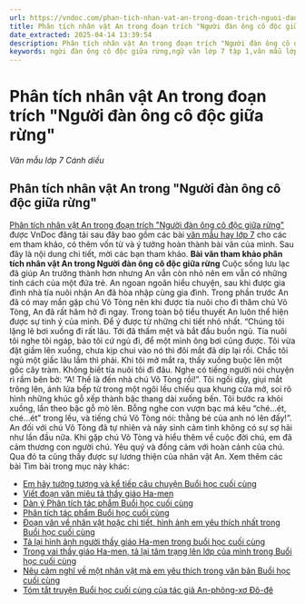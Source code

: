 ```yaml
---
url: https://vndoc.com/phan-tich-nhan-vat-an-trong-doan-trich-nguoi-dan-ong-co-doc-giua-rung-328596
title: Phân tích nhân vật An trong đoạn trích "Người đàn ông cô độc giữa rừng" - Văn mẫu lớp 7 Cánh diều - VnDoc.com
date_extracted: 2025-04-14 13:39:54
description: Phân tích nhân vật An trong đoạn trích "Người đàn ông cô độc giữa rừng" gồm dàn ý và các bài văn mẫu lớp 7 cho các em tham khảo, có thêm nhiều ý tưởng hoàn thành bài văn của mình.
keywords: ngời đàn ông cô độc giữa rừng,ngữ văn lớp 7 tập 1,văn mẫu lớp 7,tập làm văn lớp 7,ngữ văn 7,buổi học cuối cùng,ngu van 7,Phân tích Người đàn ông cô độc giữa rừng,văn 7,văn 7 cánh diều,ngữ văn 7 cánh diều,Phân tích nhân vật An trong Người đàn ông cô độc giữa rừng
---
```


# Phân tích nhân vật An trong đoạn trích "Người đàn ông cô độc giữa rừng"
_Văn mẫu lớp 7 Cánh diều_
## Phân tích nhân vật An trong "Người đàn ông cô độc giữa rừng"
[Phân tích nhân vật An trong đoạn trích "Người đàn ông cô độc giữa rừng"](<https://vndoc.com/phan-tich-nhan-vat-an-trong-doan-trich-nguoi-dan-ong-co-doc-giua-rung-328596>) được VnDoc đăng tải sau đây bao gồm các bài [văn mẫu hay lớp 7](<https://vndoc.com/van-mau-lop7>) cho các em tham khảo, có thêm vốn từ và ý tưởng hoàn thành bài văn của mình. Sau đây là nội dung chi tiết, mời các bạn tham khảo.
**Bài văn tham khảo phân tích nhân vật An trong Người đàn ông cô độc giữa rừng**
Cuộc sống lưu lạc đã giúp An trưởng thành hơn nhưng An vẫn còn nhỏ nên em vẫn có những tính cách của một đứa trẻ. An ngoan ngoãn hiểu chuyện, sau khi được gia đình nhà tía nuôi nhận An đã hòa nhập cùng gia đình.
Trong phần trước An đã có may mắn gặp chú Võ Tòng nên khi được tía nuôi cho đi thăm chú Võ Tòng, An đã rất hăm hở đi ngay. Trong toàn bộ tiểu thuyết An luôn thể hiện được sự tinh ý của mình. Để ý được từ những chi tiết nhỏ nhất. “Chúng tôi lặng lẽ bơi xuồng đi rất lâu. Tới đã thấm mệt và bắt đầu buồn ngủ. Tía nuôi tôi nghe tôi ngáp, bảo tôi cứ ngủ đi, để một mình ông bơi cũng được. Tôi vừa đặt giầm lên xuồng, chưa kịp chui vào nó thì đôi mắt đã díp lại rồi. Chắc tôi ngủ một giấc lâu lắm thì phải. Khi tôi mở mắt ra, thấy xuồng buộc lên một gốc cây tràm. Không biết tía nuôi tôi đi đâu. Nghe có tiếng người nói chuyện rì rầm bên bờ: “A\! Thế là đến nhà chú Võ Tòng rồi\!”. Tôi ngồi dậy, giụi mắt trông lên, ánh lửa bếp từ trong một ngôi lều chiếu qua khung cửa mở, soi rõ hình những khúc gỗ xếp thành bậc thang dài xuống bến. Tôi bước ra khỏi xuồng, lần theo bậc gỗ mò lên. Bỗng nghe con vượn bạc má kêu “ché…ét, ché…ét” trong lều, và tiếng chú Võ Tòng nói: thằng bé của anh nó lên đấy\!”.
An đối với chú Võ Tòng đã tự nhiên và nảy sinh cảm tình không có sự sợ hãi như lần đầu nữa. Khi gặp chú Võ Tòng và hiểu thêm về cuộc đời chú, em đã cảm thương con người chú. Yêu quý và đồng cảm với hoàn cảnh của chú. Qua đó ta cũng thấy được sự lương thiện của nhân vật An.
Xem thêm các bài Tìm bài trong mục này khác:
  * [Em hãy tưởng tượng và kể tiếp câu chuyện Buổi học cuối cùng](</em-hay-tuong-tuong-va-ke-tiep-cau-chuyen-buoi-hoc-cuoi-cung-174964>)
  * [Viết đoạn văn miêu tả thầy giáo Ha-men](</viet-doan-van-mieu-ta-thay-giao-ha-men-227454>)
  * [Dàn ý Phân tích tác phẩm Buổi học cuối cùng](</dan-y-phan-tich-tac-pham-buoi-hoc-cuoi-cung-175077>)
  * [Phân tích tác phẩm Buổi học cuối cùng](</phan-tich-tac-pham-buoi-hoc-cuoi-cung-175076>)
  * [Đoạn văn về nhân vật hoặc chi tiết, hình ảnh em yêu thích nhất trong Buổi học cuối cùng](</doan-van-ve-nhan-vat-hoac-chi-tiet-hinh-anh-em-yeu-thich-nhat-trong-buoi-hoc-cuoi-cung-272989>)
  * [Tả lại hình ảnh người thầy giáo Ha-men trong buổi học cuối cùng](</ta-lai-hinh-anh-nguoi-thay-giao-ha-men-trong-buoi-hoc-cuoi-cung-164690>)
  * [Trong vai thầy giáo Ha-men, tả lại tâm trạng lên lớp của mình trong Buổi học cuối cùng](</trong-vai-thay-giao-ha-men-ta-lai-tam-trang-len-lop-cua-minh-trong-buoi-hoc-cuoi-cung-174980>)
  * [Nêu cảm nghĩ về một nhân vật mà em yêu thích trong văn bản Buổi học cuối cùng](</neu-cam-nghi-ve-mot-nhan-vat-ma-em-yeu-thich-trong-van-ban-buoi-hoc-cuoi-cung-328592>)
  * [Tóm tắt truyện Buổi học cuối cùng của tác giả An-phông-xơ Đô-đê](</tom-tat-truyen-buoi-hoc-cuoi-cung-cua-tac-gia-an-phong-xo-do-de-119778>)

